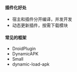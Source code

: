 #### 插件化好处
* 宿主和插件分开编译，并发开发
* 动态更新插件，按需下载模块

#### 常见的框架
* DroidPlugin 
* DynamicAPK
* Small
* dynamic-load-apk
